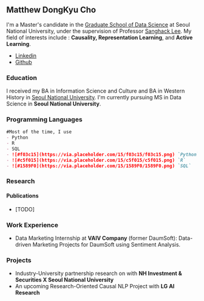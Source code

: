 ## Matthew DongKyu Cho

I'm a Master's candidate in the [Graduate School of Data Science](https://gsds.snu.ac.kr/) at Seoul National University, under the supervision of Professor [Sanghack Lee](https://www.sanghacklee.me/). My field of interests include : **Causality, Representation Learning**, and **Active Learning**. 

- [Linkedin](https://www.linkedin.com/in/dong-kyu-cho-023259176/)
- [Github](https://github.com/umamicode)

### Education

I received my BA in Information Science and Culture and BA in Western History in [Seoul National University](https://en.snu.ac.kr/). I'm currently pursuing MS in Data Science in **Seoul National University**.

### Programming Languages
```markdown
#Most of the time, I use
- Python
- R 
- SQL
- ![#f03c15](https://via.placeholder.com/15/f03c15/f03c15.png) `Python`
- ![#c5f015](https://via.placeholder.com/15/c5f015/c5f015.png) `R`
- ![#1589F0](https://via.placeholder.com/15/1589F0/1589F0.png) `SQL`
```

### Research
#### Publications
- [TODO]

### Work Experience
- Data Marketing Internship at **VAIV Company** (former DaumSoft): Data-driven Marketing Projects for DaumSoft using Sentiment Analysis. 

### Projects
- Industry-University partnership research on <Stock Interrelation Research using Keyword and Supply Chain data> with **NH Investment & Securities X Seoul National University**
- An upcoming Research-Oriented Causal NLP Project with **LG AI Research**

